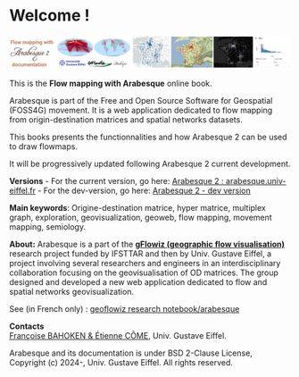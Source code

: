 # Welcome !

![](images/bandeau.png)

This is the **Flow mapping with Arabesque** online book.

Arabesque is part of the Free and Open Source Software for Geospatial (FOSS4G) movement. It is a web application dedicated to flow mapping from origin-destination matrices and spatial networks datasets.

This books presents the functionnalities and how Arabesque 2 can be used to draw flowmaps.

It will be progressively updated following Arabesque 2 current development.

**Versions** - For the current version, go here: [Arabesque 2 : arabesque.univ-eiffel.fr](https://arabesque.univ-eiffel.fr/) - For the dev-version, go here: [Arabesque 2 - dev version](https://github.com/Tonhauck/dev-arabesque)

**Main keywords**: Origine-destination matrice, hyper matrice, multiplex graph, exploration, geovisualization, geoweb, flow mapping, movement mapping, semiology.

**About:** Arabesque is a part of the [**gFlowiz (geographic flow visualisation)**](#0) research project funded by IFSTTAR and then by Univ. Gustave Eiffel, a project involving several researchers and engineers in an interdisciplinary collaboration focusing on the geovisualisation of OD matrices. The group designed and developed a new web application dedicated to flow and spatial networks geovisualization.

See (in French only) : [geoflowiz research notebook/arabesque](https://geoflowiz.hypotheses.org/arabesque)

**Contacts** </br> [Françoise BAHOKEN & Étienne CÔME](mailto:francoise.bahoken@univ-eiffel.fr,etienne.come@univ-eiffel.fr), Univ. Gustave Eiffel.

Arabesque and its documentation is under BSD 2-Clause License, </br> Copyright (c) 2024-, Univ. Gustave Eiffel. All rights reserved.
